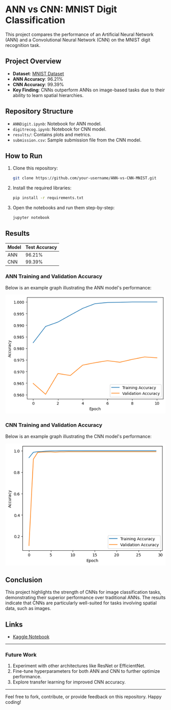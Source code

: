 
# ANN vs CNN: MNIST Digit Classification

This project compares the performance of an Artificial Neural Network (ANN) and a Convolutional Neural Network (CNN) on the MNIST digit recognition task.

## Project Overview
- **Dataset**: [MNIST Dataset](http://yann.lecun.com/exdb/mnist/)
- **ANN Accuracy**: 96.21%
- **CNN Accuracy**: 99.39%
- **Key Finding**: CNNs outperform ANNs on image-based tasks due to their ability to learn spatial hierarchies.

## Repository Structure
- `ANNDigit.ipynb`: Notebook for ANN model.
- `digitrecog.ipynb`: Notebook for CNN model.
- `results/`: Contains plots and metrics.
- `submission.csv`: Sample submission file from the CNN model.

## How to Run
1. Clone this repository:
   ```bash
   git clone https://github.com/your-username/ANN-vs-CNN-MNIST.git
   ```
2. Install the required libraries:
   ```bash
   pip install -r requirements.txt
   ```
3. Open the notebooks and run them step-by-step:
   ```bash
   jupyter notebook
   ```

## Results
| Model | Test Accuracy |
|-------|---------------|
| ANN   | 96.21%        |
| CNN   | 99.39%        |

### ANN Training and Validation Accuracy
Below is an example graph illustrating the ANN model's performance:

![ANN Accuracy Plot](results/ann_accuracy.png)

### CNN Training and Validation Accuracy
Below is an example graph illustrating the CNN model's performance:

![CNN Accuracy Plot](results/cnn_accuracy.png)

## Conclusion
This project highlights the strength of CNNs for image classification tasks, demonstrating their superior performance over traditional ANNs. The results indicate that CNNs are particularly well-suited for tasks involving spatial data, such as images.

## Links
- [Kaggle Notebook](#)

---

### Future Work
1. Experiment with other architectures like ResNet or EfficientNet.
2. Fine-tune hyperparameters for both ANN and CNN to further optimize performance.
3. Explore transfer learning for improved CNN accuracy.

---
Feel free to fork, contribute, or provide feedback on this repository. Happy coding!
